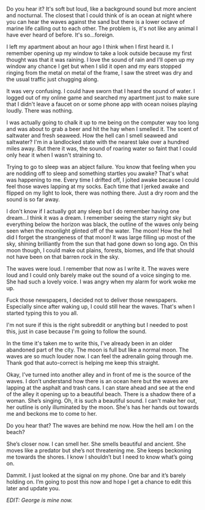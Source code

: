Do you hear it? It's soft but loud, like a background sound but more ancient and nocturnal. The closest that I could think of is an ocean at night where you can hear the waves against the sand but there is a lower octave of marine life calling out to each other. The problem is, it's not like any animal I have ever heard of before. It's so...foreign.

I left my apartment about an hour ago I think when I first heard it. I remember opening up my window to take a look outside because my first thought was that it was raining. I love the sound of rain and I'll open up my window any chance I get but when I slid it open and my ears stopped ringing from the metal on metal of the frame, I saw the street was dry and the usual traffic just chugging along.

It was very confusing. I could have sworn that I heard the sound of water. I logged out of my online game and searched my apartment just to make sure that I didn't leave a faucet on or some phone app with ocean noises playing loudly. There was nothing.

I was actually going to chalk it up to me being on the computer way too long and was about to grab a beer and hit the hay when I smelled it. The scent of saltwater and fresh seaweed. How the hell can I smell seaweed and saltwater? I'm in a landlocked state with the nearest lake over a hundred miles away. But there it was, the sound of roaring water so faint that I could only hear it when I wasn't straining to.

Trying to go to sleep was an abject failure. You know that feeling when you are nodding off to sleep and something startles you awake? That's what was happening to me. Every time I drifted off, I jolted awake because I could feel those waves lapping at my socks. Each time that I jerked awake and flipped on my light to look, there was nothing there. Just a dry room and the sound is so far away.

I don't know if I actually got any sleep but I do remember having one dream...I think it was a dream. I remember seeing the starry night sky but everything below the horizon was black, the outline of the waves only being seen when the moonlight glinted off of the water. The moon! How the hell did I forget the strangeness of that moon! It was large filling up most of the sky, shining brilliantly from the sun that had gone down so long ago. On this moon though, I could make out plains, forests, biomes, and life that should not have been on that barren rock in the sky.

The waves were loud. I remember that now as I write it. The waves were loud and I could only barely make out the sound of a voice singing to me. She had such a lovely voice. I was angry when my alarm for work woke me up.

Fuck those newspapers, I decided not to deliver those newspapers. Especially since after waking up, I could still hear the waves. That's when I started typing this to you all.

I'm not sure if this is the right subreddit or anything but I needed to post this, just in case because I'm going to follow the sound.

In the time it's taken me to write this, I've already been in an older abandoned part of the city. The moon is full but like a normal moon. The waves are so much louder now. I can feel the adrenalin going through me. Thank god that auto-correct is helping me keep this straight.

Okay, I’ve turned into another alley and in front of me is the source of the waves. I don’t understand how there is an ocean here but the waves are lapping at the asphalt and trash cans. I can stare ahead and see at the end of the alley it opening up to a beautiful beach. There is a shadow there of a woman. She’s singing. Oh, it is such a beautiful sound. I can't make her out, her outline is only illuminated by the moon. She's has her hands out towards me and beckons me to come to her.

Do you hear that? The waves are behind me now. How the hell am I on the beach?

She’s closer now. I can smell her. She smells beautiful and ancient. She moves like a predator but she’s not threatening me. She keeps beckoning me towards the shores. I know I shouldn’t but I need to know what’s going on.

Dammit. I just looked at the signal on my phone. One bar and it’s barely holding on. I’m going to post this now and hope I get a chance to edit this later and update you.

*EDIT: George is mine now.*